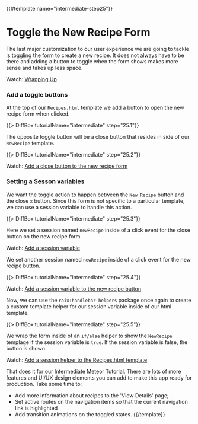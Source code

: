 {{#template name="intermediate-step25"}}

# Toggle the New Recipe Form

The last major customization to our user experience we are going to tackle is toggling the form to create a new recipe. It does not always have to be there and adding a button to toggle when the form shows makes more sense and takes up less space.

Watch: [Wrapping Up](https://youtu.be/iYm1pbeYAm0 "Level Up Tutorials: Intermediate Meteor Tutorial #25 - Youtube")

### Add a toggle buttons

At the top of our `Recipes.html` template we add a button to open the new recipe form when clicked.
<!-- button -->
{{> DiffBox tutorialName="intermediate" step="25.1"}}

The opposite toggle button will be a close button that resides in side of our `NewRecipe` template.
<!-- close button -->
{{> DiffBox tutorialName="intermediate" step="25.2"}}

Watch: [Add a close button to the new recipe form](https://youtu.be/iYm1pbeYAm0?t=2m15s "Level Up Tutorials: Intermediate Meteor Tutorial #25 - Youtube")

### Setting a Sesson variables

We want the toggle action to happen between the `New Recipe` button and the close `x` button. Since this form is not specific to a particular template, we can use a session variable to handle this action. 

<!-- session to close -->
{{> DiffBox tutorialName="intermediate" step="25.3"}}

Here we set a session named `newRecipe` inside of a click event for the close button on the new recipe form.

Watch: [Add a session variable](https://youtu.be/iYm1pbeYAm0?t=2m55s "Level Up Tutorials: Intermediate Meteor Tutorial #25 - Youtube")

We set another session named `newRecipe` inside of a click event for the new recipe button.
<!-- recipes btn -->
{{> DiffBox tutorialName="intermediate" step="25.4"}}

Watch: [Add a session variable to the new recipe button](https://youtu.be/iYm1pbeYAm0?t=4m40s "Level Up Tutorials: Intermediate Meteor Tutorial #25 - Youtube")

Now, we can use the `raix:handlebar-helpers` package once again to create a custom template helper for our session variable inside of our html template.
<!-- session helper -->
{{> DiffBox tutorialName="intermediate" step="25.5"}}

We wrap the form inside of an `if/else` helper to show the `NewRecipe` templage if the session variable is `true`. If the session variable is false, the button is shown.

Watch: [Add a session helper to the Recipes.html template](https://youtu.be/iYm1pbeYAm0?t=6m35s "Level Up Tutorials: Intermediate Meteor Tutorial #25 - Youtube")

That does it for our Intermediate Meteor Tutorial. There are lots of more features and UI/UX design elements you can add to make this app ready for production. Take some time to:

- Add more information about recipes to the 'View Details' page; 
- Set active routes on the navigation items so that the current navigation link is highlighted
- Add transition animations on the toggled states.
{{/template}}